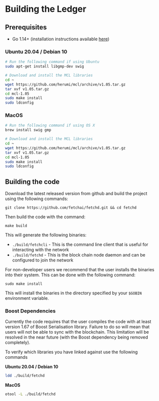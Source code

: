 # Building the Ledger

## Prerequisites

- Go 1.14+ (installation instructions available [here](https://golang.org/dl/))

### Ubuntu 20.04 / Debian 10

```bash
# Run the following command if using Ubuntu
sudo apt-get install libgmp-dev swig

# Download and install the MCL libraries
cd ~
wget https://github.com/herumi/mcl/archive/v1.05.tar.gz
tar xvf v1.05.tar.gz
cd mcl-1.05
sudo make install
sudo ldconfig
```

### MacOS

```bash
# Run the following command if using OS X
brew install swig gmp

# Download and install the MCL libraries
cd ~
wget https://github.com/herumi/mcl/archive/v1.05.tar.gz
tar xvf v1.05.tar.gz
cd mcl-1.05
sudo make install
sudo ldconfig
```

## Building the code

Download the latest released version from github and build the project using the following commands:

    git clone https://github.com/fetchai/fetchd.git && cd fetchd

Then build the code with the command:

    make build

This will generate the following binaries:

- `./build/fetchcli` - This is the command line client that is useful for interacting with the network
- `./build/fetchd` - This is the block chain node daemon and can be configured to join the network

For non-developer users we recommend that the user installs the binaries into their system. This can be done with the following command:

    sudo make install

This will install the binaries in the directory specified by your `$GOBIN` environment variable.

### Boost Dependencies

Currently the code requires that the user compiles the code with at least version 1.67 of Boost Serialisation library. Failure to do so will mean that users will not be able to sync with the blockchain. This limitation will be resolved in the near future (with the Boost dependency being removed completely).

To verify which libraries you have linked against use the following commands

**Ubuntu 20.04 / Debian 10**

```bash
ldd ./build/fetchd
```

**MacOS**

```bash
otool -L ./build/fetchd
```
